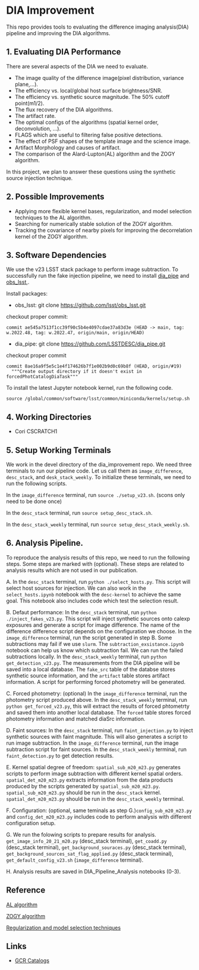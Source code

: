 # DIA Improvement

This repo provides tools to evaluating the difference imaging analysis(DIA) pipeline and improving the DIA algorithms.

## 1. Evaluating DIA Performance

There are several aspects of the DIA we need to evaluate.
- The image quality of the difference image(pixel distribution, variance plane,...).
- The efficiency vs. local/global host surface brightness/SNR.
- The efficiency vs. synthetic source magnitude. The 50% cutoff point(m1/2).
- The flux recovery of the DIA algorithms.
- The artifact rate.
- The optimal configs of the algorithms (spatial kernel order, deconvolution, ...).
- FLAGS which are useful to filtering false positive detections.
- The effect of PSF shapes of the template image and the science image.
- Artifact Morphology and causes of artifact.
- The comparison of the Alard-Lupton(AL) algorithm and the ZOGY algorithm.

In this project, we plan to answer these questions using the synthetic source injection technique.

## 2. Possible Improvements

- Applying more flexible kernel bases, regularization, and model selection techniques to the AL algorithm.
- Searching for numerically stable solution of the ZOGY algorithm.
- Tracking the covariance of nearby pixels for improving the decorrelation kernel of the ZOGY algorithm.

## 3. Software Dependencies

We use the v23 LSST stack package to perform image subtraction. To successfully run the fake injection pipeline, we need to install [dia_pipe](https://github.com/LSSTDESC/dia_pipe) and [obs_lsst](https://github.com/lsst/obs_lsst),.

Install packages:

- obs_lsst: git clone https://github.com/lsst/obs_lsst.git

checkout proper commit:
```
commit ae545a7513f1cc39f90c5b4e4097cdae37a83d3e (HEAD -> main, tag: w.2022.48, tag: w.2022.47, origin/main, origin/HEAD)
```

- dia_pipe: git clone https://github.com/LSSTDESC/dia_pipe.git

checkout proper commit
```
commit 8ae16a9f5e5c1e4f174626b7f1e002b9d0c69b8f (HEAD, origin/#19)
  """Create output directory if it doesn't exist in forcedPhotCatalogDiaTask"""
```

 To install the latest Jupyter notebook kernel, run the following code.
 
 `source /global/common/software/lsst/common/miniconda/kernels/setup.sh`

## 4. Working Directories

- Cori CSCRATCH1

## 5. Setup Working Terminals

We work in the devel directory of the dia_improvement repo. We need three terminals to run our pipeline code. Let us call them as `image_difference`, `desc_stack`, and `desk_stack_weekly`. To initialize these terminals, we need to run the following scripts.

In the `image_difference` terminal, run `source ./setup_v23.sh`. (scons only need to be done once)

In the `desc_stack` terminal, run `source setup_desc_stack.sh`.

In the `desc_stack_weekly` terminal, run `source setup_desc_stack_weekly.sh`.

## 6. Analysis Pipeline.
To reproduce the analysis results of this repo, we need to run the following steps. Some steps are marked with (optional). These steps are related to analysis results which are not used in our publication.

A. In the `desc_stack` terminal, run `python ./select_hosts.py`. This script will select host sources for injection. We can also work in the `select_hosts.ipynb` notebook with the `desc-kernel` to achieve the same goal. This notebook also includes code which test the selection result.

B. Defaut performance: In the `desc_stack` terminal, run `python ./inject_fakes_v23.py`. This script will inject synthetic sources onto calexp exposures and generate a script for image difference. The name of the difference difference script depends on the configuration we choose. In the `image_difference` terminal, run the script generated in step B. Some subtractions may fail if we use `slurm`. The `subtraction_exsistance.ipynb` notebook can help us know which subtraction fail. We can run the failed subtractions locally. In the `desc_stack_weekly` terminal, run `python get_detection_v23.py`. The measurements from the DIA pipeline will be saved into a local database. The `fake_src` table of the databse stores synthetic source information, and the `artifact` table stores artifact information. A script for performing forced photometry will be generated.

C. Forced photometry: (optional) In the `image_difference` terminal, run the photometry script produced above. In the `desc_stack_weekly` terminal, run `python get_forced_v23.py`, this will extract the results of forced phtometrty and saved them into another local database. The `forced` table stores forced photometry information and matched diaSrc information.

D. Faint sources: In the `desc_stack` terminal, run `faint_injection.py` to inject synthetic sources with faint magnitude. This will also generates a script to run image subtraction. In the `image_difference` terminal, run the image subtraction script for faint sources. In the `desc_stack_weekly` terminal, run `faint_detection.py` to get detection results.

E. Kernel spatial degree of freedom: `spatial_sub_m20_m23.py` generates scripts to perform image subtraction with different kernel spatial orders. `spatial_det_m20_m23.py` extracts information from the data products produced by the scripts generated by `spatial_sub_m20_m23.py`. `spatial_sub_m20_m23.py` should be run in the `desc_stack` kernel. `spatial_det_m20_m23.py` should be run in the `desc_stack_weekly` terminal.

F. Configuration: (optional, same teminals as step G.)`config_sub_m20_m23.py` and `config_det_m20_m23.py` includes code to perform analysis with different configuration setup.

G. We run the folowing scripts to prepare results for analysis. `get_image_info_20_21_m20.py` (desc_stack terminal), `get_coadd.py` (desc_stack terminal), `get_background_souraces.py` (desc_stack terminal), `get_background_sources_sat_flag_applied.py` (desc_stack terminal), `get_default_config_v23.sh` (`image_difference` terminal).

H. Analysis results are saved in DIA_Pipeline_Analysis notebooks (0-3). 

## Reference

[AL algorithm](https://arxiv.org/abs/astro-ph/9712287)

[ZOGY algorithm](https://arxiv.org/abs/1601.02655)

[Regularization and model selection techniques](https://arxiv.org/pdf/1512.04655.pdf)

## Links

- [GCR Catalogs](https://github.com/LSSTDESC/gcr-catalogs)
